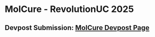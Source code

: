 # MolCure - RevolutionUC 2025

## Devpost Submission: [MolCure Devpost Page](https://devpost.com/software/healthgenome)
